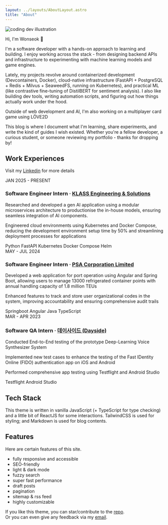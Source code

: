 ```yaml
---
layout: ../layouts/AboutLayout.astro
title: "About"
---
```


<div>
  <img src="/assets/dev.svg" class="sm:w-1/2 mx-auto" alt="coding dev illustration">
</div>

Hi, I'm Wonseok 👋

I'm a software developer with a hands-on approach to learning and building. I enjoy working across the stack \- from designing backend APIs and infrastructure to experimenting with machine learning models and game engines.

Lately, my projects revolve around containerized development (Devcontainers, Docker), cloud-native infrastructure (FastAPI + PostgreSQL + Redis + Milvus + SeaweedFS, running on Kubernetes), and practical ML (like contrastive fine-tuning of DistilBERT for sentiment analysis). I also like building dev tools, writing automation scripts, and figuring out how things actually work under the hood.

Outside of web development and AI, I'm also working on a multiplayer card game using LÖVE2D

This blog is where I document what I'm learning, share experiments, and write the kind of guides I wish existed. Whether you're a fellow developer, a curious student, or someone reviewing my portfolio \- thanks for dropping by!

## Work Experiences

Visit my [Linkedin](https://www.linkedin.com/in/wonseoklee7/) for more details

<div class="space-y-16">
  <div class="experience">
    <div class="grid grid-cols-[180px_1fr] gap-8 items-baseline">
      <div class="text-gray-500 dark:text-gray-400 text-base">JAN 2025 - PRESENT</div>
      <div>
        <div class="flex items-center gap-1">
          <h3 class="font-medium text-lg">Software Engineer Intern · <a href="https://klasses.com.sg/" class="hover:text-accent" target="_blank" rel="noopener noreferrer">KLASS Engineering & Solutions</a></h3>
        </div>
        <p class="mt-3 text-gray-600 dark:text-gray-300">
          Researched and developed a gen AI application using a modular microservices architecture to productionise the in-house models, ensuring seamless integration of AI components. 
        </p>
        <p class="mt-3 text-gray-600 dark:text-gray-300">
          Engineered cloud environments using Kubernetes and Docker Compose, reducing the development environment setup time by 50% and streamlining deployment processes for applications
        </p>
        <div class="mt-3 flex flex-wrap gap-2">
          <span class="inline-flex items-center rounded-full bg-[#E8F2FF] px-3 py-0.5 text-sm text-[#0066CC] dark:bg-accent/10 dark:text-accent">Python</span>
          <span class="inline-flex items-center rounded-full bg-[#E8F2FF] px-3 py-0.5 text-sm text-[#0066CC] dark:bg-accent/10 dark:text-accent">FastAPI</span>
          <span class="inline-flex items-center rounded-full bg-[#E8F2FF] px-3 py-0.5 text-sm text-[#0066CC] dark:bg-accent/10 dark:text-accent">Kubernetes</span>
          <span class="inline-flex items-center rounded-full bg-[#E8F2FF] px-3 py-0.5 text-sm text-[#0066CC] dark:bg-accent/10 dark:text-accent">Docker Compose</span>
          <span class="inline-flex items-center rounded-full bg-[#E8F2FF] px-3 py-0.5 text-sm text-[#0066CC] dark:bg-accent/10 dark:text-accent">Helm</span>
        </div>
      </div>
    </div>
  </div>

  <div class="experience">
    <div class="grid grid-cols-[180px_1fr] gap-8 items-baseline">
      <div class="text-gray-500 dark:text-gray-400 text-base">MAY - JUL 2024</div>
      <div>
        <div class="flex items-center gap-1">
          <h3 class="font-medium text-lg">Software Engineer Intern · <a href="https://www.globalpsa.com/" class="hover:text-accent" target="_blank" rel="noopener noreferrer">PSA Corporation Limited</a></h3>
        </div>
        <p class="mt-3 text-gray-600 dark:text-gray-300">
          Developed a web application for port operation using Angular and Spring Boot, allowing users to manage 13000 refrigerated container points with annual handling capacity of 1.8 million TEUs
        </p>
        <p class="mt-3 text-gray-600 dark:text-gray-300">
          Enhanced features to track and store user organizational codes in the system, improving accountability and ensuring comprehensive audit trails
        </p>
        <div class="mt-3 flex flex-wrap gap-2">
          <span class="inline-flex items-center rounded-full bg-[#E8F2FF] px-3 py-0.5 text-sm text-[#0066CC] dark:bg-accent/10 dark:text-accent">Springboot</span>
          <span class="inline-flex items-center rounded-full bg-[#E8F2FF] px-3 py-0.5 text-sm text-[#0066CC] dark:bg-accent/10 dark:text-accent">Angular</span>
          <span class="inline-flex items-center rounded-full bg-[#E8F2FF] px-3 py-0.5 text-sm text-[#0066CC] dark:bg-accent/10 dark:text-accent">Java</span>
          <span class="inline-flex items-center rounded-full bg-[#E8F2FF] px-3 py-0.5 text-sm text-[#0066CC] dark:bg-accent/10 dark:text-accent">TypeScript</span>
        </div>
      </div>
    </div>
  </div>

  <div class="experience">
    <div class="grid grid-cols-[180px_1fr] gap-8 items-baseline">
      <div class="text-gray-500 dark:text-gray-400 text-base">MAR - APR 2023</div>
      <div>
        <div class="flex items-center gap-1">
          <h3 class="font-medium text-lg">Software QA Intern · <a href="https://www.dayside.co.kr/homepage/html/pc/main.html" class="hover:text-accent" target="_blank" rel="noopener noreferrer">데이사이드 (Dayside)</a></h3>
        </div>
        <p class="mt-3 text-gray-600 dark:text-gray-300">
          Conducted End-to-End testing of the prototype Deep-Learning Voice Synthesizer System
        </p>
        <p class="mt-3 text-gray-600 dark:text-gray-300">
          Implemented new test cases to enhance the testing of the Fast IDentity Online (FIDO) authentication app on iOS and Android
        </p>
        <p class="mt-3 text-gray-600 dark:text-gray-300">
          Performed comprehensive app testing using Testflight and Android Studio
        </p>
        <div class="mt-3 flex flex-wrap gap-2">
          <span class="inline-flex items-center rounded-full bg-[#E8F2FF] px-3 py-0.5 text-sm text-[#0066CC] dark:bg-accent/10 dark:text-accent">Testflight</span>
          <span class="inline-flex items-center rounded-full bg-[#E8F2FF] px-3 py-0.5 text-sm text-[#0066CC] dark:bg-accent/10 dark:text-accent">Android Studio</span>
        </div>
      </div>
    </div>
  </div>
</div>

## Tech Stack

This theme is written in vanilla JavaScript (+ TypeScript for type checking) and a little bit of ReactJS for some interactions. TailwindCSS is used for styling; and Markdown is used for blog contents.

## Features

Here are certain features of this site.

- fully responsive and accessible
- SEO-friendly
- light & dark mode
- fuzzy search
- super fast performance
- draft posts
- pagination
- sitemap & rss feed
- highly customizable

If you like this theme, you can star/contribute to the [repo](https://github.com/satnaing/astro-paper).  
Or you can even give any feedback via my [email](mailto:contact@satnaing.dev).
